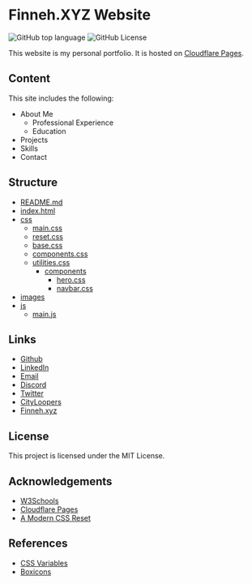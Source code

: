 # Finneh.XYZ Website

![GitHub top language](https://img.shields.io/github/languages/top/finneh4249/finnehxyz?style=for-the-badge)
![GitHub License](https://img.shields.io/github/license/finneh4249/finnehxyz?style=for-the-badge)

This website is my personal portfolio. It is hosted on [Cloudflare Pages](https://finneh.xyz).

## Content

This site includes the following:

- About Me
  - Professional Experience
  - Education
- Projects
- Skills
- Contact

## Structure

- [README.md](README.md)
- [index.html](index.html)
- [css](css)
  - [main.css](css/main.css)
  - [reset.css](css/reset.css)
  - [base.css](css/base.css)
  - [components.css](css/components.css)
  - [utilities.css](css/utilities.css)
    - [components](css/components)
      - [hero.css](css/components/hero.css)
      - [navbar.css](css/components/navbar.css)
- [images](images)
- [js](js)
  - [main.js](js/main.js)

## Links

- [Github](https://github.com/finneh4249/finnehxyz)
- [LinkedIn](https://www.linkedin.com/in/ethancornwill/)
- [Email](mailto:mail@finneh.xyz)
- [Discord](https://cityloopers.com/discord)
- [Twitter](https://twitter.com/melbPAT)
- [CityLoopers](https://cityloopers.com)
- [Finneh.xyz](https://finneh.xyz)

## License

This project is licensed under the MIT License.

## Acknowledgements

- [W3Schools](https://www.w3schools.com/)
- [Cloudflare Pages](https://pages.cloudflare.com/)
- [A Modern CSS Reset](https://piccalil.li/blog/a-more-modern-css-reset/)

## References

- [CSS Variables](https://css-tricks.com/the-danger-of-ignoring-css-variables/)
- [Boxicons](https://boxicons.com/)
